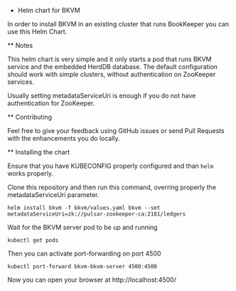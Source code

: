 * Helm chart for BKVM

In order to install BKVM in an existing cluster that runs BookKeeper you can use this Helm Chart.

** Notes

This helm chart is very simple and it only starts a pod that runs BKVM service and the embedded HerdDB database.
The default configuration should work with simple clusters, without authentication on ZooKeeper services.

Usually setting metadataServiceUri is enough if you do not have authentication for ZooKeeper.

** Contributing

Feel free to give your feedback using GitHub issues or send Pull Requests with the enhancements you do locally.

** Installing the chart

Ensure that you have KUBECONFIG properly configured and than `helm` works properly.

Clone this repository and then run this command, overring properly the metadataServiceUri parameter.

```
helm install bkvm -f bkvm/values.yaml bkvm --set metadataServiceUri=zk://pulsar-zookeeper-ca:2181/ledgers
```

Wait for the BKVM server pod to be up and running

```
kubectl get pods
```

Then you can activate port-forwarding on port 4500

```
kubectl port-forward bkvm-bkvm-server 4500:4500
```

Now you can open your browser at http://localhost:4500/
